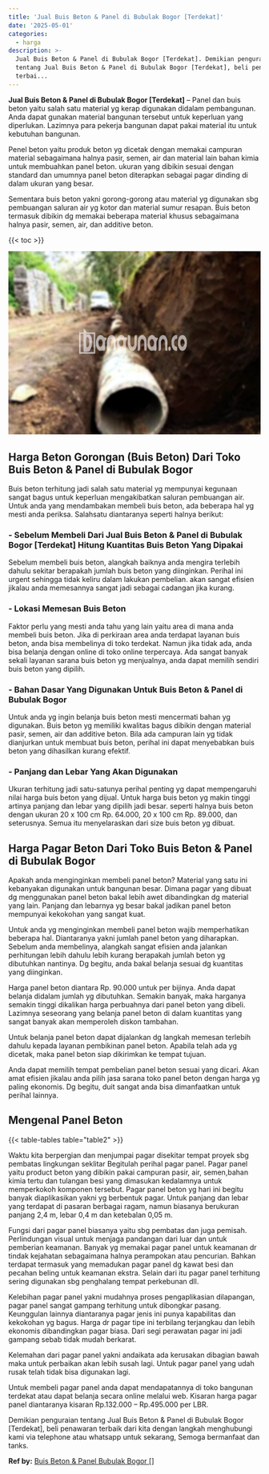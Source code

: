 ```yaml
---
title: 'Jual Buis Beton & Panel di Bubulak Bogor [Terdekat]'
date: '2025-05-01'
categories:
  - harga
description: >-
  Jual Buis Beton & Panel di Bubulak Bogor [Terdekat]. Demikian penguraian
  tentang Jual Buis Beton & Panel di Bubulak Bogor [Terdekat], beli penawaran
  terbai...
---
```


**Jual Buis Beton & Panel di Bubulak Bogor \[Terdekat\]** – Panel dan buis beton yaitu salah satu material yg kerap digunakan didalam pembangunan. Anda dapat gunakan material bangunan tersebut untuk keperluan yang diperlukan. Lazimnya para pekerja bangunan dapat pakai material itu untuk kebutuhan bangunan.

Penel beton yaitu produk beton yg dicetak dengan memakai campuran material sebagaimana halnya pasir, semen, air dan material lain bahan kimia untuk membuahkan panel beton. ukuran yang dibikin sesuai dengan standard dan umumnya panel beton diterapkan sebagai pagar dinding di dalam ukuran yang besar.

Sementara buis beton yakni gorong-gorong atau material yg digunakan sbg pembuangan saluran air yg kotor dan material sumur resapan. Buis beton termasuk dibikin dg memakai beberapa material khusus sebagaimana halnya pasir, semen, air, dan additive beton.

{{< toc >}}

![Jual Buis Beton & Panel di Bubulak Bogor [Terdekat]](/images/jual-panel-buis-beton-murah-14.png)

## Harga Beton Gorongan (Buis Beton) Dari Toko Buis Beton & Panel di Bubulak Bogor

Buis beton terhitung jadi salah satu material yg mempunyai kegunaan sangat bagus untuk keperluan mengakibatkan saluran pembuangan air. Untuk anda yang mendambakan membeli buis beton, ada beberapa hal yg mesti anda periksa. Salahsatu diantaranya seperti halnya berikut:

### \- Sebelum Membeli Dari Jual Buis Beton & Panel di Bubulak Bogor \[Terdekat\] Hitung Kuantitas Buis Beton Yang Dipakai

Sebelum membeli buis beton, alangkah baiknya anda mengira terlebih dahulu sekitar berapakah jumlah buis beton yang diinginkan. Perihal ini urgent sehingga tidak keliru dalam lakukan pembelian. akan sangat efisien jikalau anda memesannya sangat jadi sebagai cadangan jika kurang.

### \- Lokasi Memesan Buis Beton

Faktor perlu yang mesti anda tahu yang lain yaitu area di mana anda membeli buis beton. Jika di perkiraan area anda terdapat layanan buis beton, anda bisa membelinya di toko terdekat. Namun jika tidak ada, anda bisa belanja dengan online di toko online terpercaya. Ada sangat banyak sekali layanan sarana buis beton yg menjualnya, anda dapat memilih sendiri buis beton yang dipilih.

### \- Bahan Dasar Yang Digunakan Untuk Buis Beton & Panel di Bubulak Bogor

Untuk anda yg ingin belanja buis beton mesti mencermati bahan yg digunakan. Buis beton yg memiliki kwalitas bagus dibikin dengan material pasir, semen, air dan additive beton. Bila ada campuran lain yg tidak dianjurkan untuk membuat buis beton, perihal ini dapat menyebabkan buis beton yang dihasilkan kurang efektif.

### \- Panjang dan Lebar Yang Akan Digunakan

Ukuran terhitung jadi satu-satunya perihal penting yg dapat mempengaruhi nilai harga buis beton yang dijual. Untuk harga buis beton yg makin tinggi artinya panjang dan lebar yang dipilih jadi besar. seperti halnya buis beton dengan ukuran 20 x 100 cm Rp. 64.000, 20 x 100 cm Rp. 89.000, dan seterusnya. Semua itu menyelaraskan dari size buis beton yg dibuat.

## Harga Pagar Beton Dari Toko Buis Beton & Panel di Bubulak Bogor

Apakah anda menginginkan membeli panel beton? Material yang satu ini kebanyakan digunakan untuk bangunan besar. Dimana pagar yang dibuat dg menggunakan panel beton bakal lebih awet dibandingkan dg material yang lain. Panjang dan lebarnya yg besar bakal jadikan panel beton mempunyai kekokohan yang sangat kuat.

Untuk anda yg menginginkan membeli panel beton wajib memperhatikan beberapa hal. Diantaranya yakni jumlah panel beton yang diharapkan. Sebelum anda membelinya, alangkah sangat efisien anda jalankan perhitungan lebih dahulu lebih kurang berapakah jumlah beton yg dibutuhkan nantinya. Dg begitu, anda bakal belanja sesuai dg kuantitas yang diinginkan.

Harga panel beton diantara Rp. 90.000 untuk per bijinya. Anda dapat belanja didalam jumlah yg dibutuhkan. Semakin banyak, maka harganya semakin tinggi dikalikan harga perbuahnya dari panel beton yang dibeli. Lazimnya seseorang yang belanja panel beton di dalam kuantitas yang sangat banyak akan memperoleh diskon tambahan.

Untuk belanja panel beton dapat dijalankan dg langkah memesan terlebih dahulu kepada layanan pembikinan panel beton. Apabila telah ada yg dicetak, maka panel beton siap dikirimkan ke tempat tujuan.

Anda dapat memilih tempat pembelian panel beton sesuai yang dicari. Akan amat efisien jikalau anda pilih jasa sarana toko panel beton dengan harga yg paling ekonomis. Dg begitu, duit sangat anda bisa dimanfaatkan untuk perihal lainnya.

## Mengenal Panel Beton

{{< table-tables table="table2" >}}

Waktu kita berpergian dan menjumpai pagar disekitar tempat proyek sbg pembatas lingkungan seklitar Begitulah perihal pagar panel. Pagar panel yaitu product beton yang dibikin pakai campuran pasir, air, semen,bahan kimia tertu dan tulangan besi yang dimasukan kedalamnya untuk memperkokoh komponen tersebut. Pagar panel beton yg hari ini begitu banyak diaplikasikan yakni yg berbentuk pagar. Untuk panjang dan lebar yang terdapat di pasaran berbagai ragam, namun biasanya berukuran panjang 2,4 m, lebar 0,4 m dan ketebalan 0,05 m.

Fungsi dari pagar panel biasanya yaitu sbg pembatas dan juga pemisah. Perlindungan visual untuk menjaga pandangan dari luar dan untuk pemberian keamanan. Banyak yg memakai pagar panel untuk keamanan dr tindak kejahatan sebagaimana halnya perampokan atau pencurian. Bahkan terdapat termasuk yang memadukan pagar panel dg kawat besi dan pecahan beling untuk keamanan ekstra. Selain dari itu pagar panel terhitung sering digunakan sbg penghalang tempat perkebunan dll.

Kelebihan pagar panel yakni mudahnya proses pengaplikasian dilapangan, pagar panel sangat gampang terhitung untuk dibongkar pasang. Keunggulan lainnya diantaranya pagar jenis ini punya kapabilitas dan kekokohan yg bagus. Harga dr pagar tipe ini terbilang terjangkau dan lebih ekonomis dibandingkan pagar biasa. Dari segi perawatan pagar ini jadi gampang sebab tidak mudah berkarat.

Kelemahan dari pagar panel yakni andaikata ada kerusakan dibagian bawah maka untuk perbaikan akan lebih susah lagi. Untuk pagar panel yang udah rusak telah tidak bisa digunakan lagi.

Untuk membeli pagar panel anda dapat mendapatannya di toko bangunan terdekat atau dapat belanja secara online melalui web. Kisaran harga pagar panel diantaranya kisaran Rp.132.000 – Rp.495.000 per LBR.

Demikian penguraian tentang Jual Buis Beton & Panel di Bubulak Bogor \[Terdekat\], beli penawaran terbaik dari kita dengan langkah menghubungi kami via telephone atau whatsapp untuk sekarang, Semoga bermanfaat dan tanks.

**Ref by:** [Buis Beton & Panel Bubulak Bogor []](https://id.wikipedia.org/wiki/Buis)
